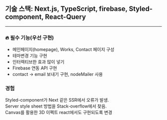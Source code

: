 ## 기술 스택: Next.js, TypeScript, firebase, Styled-component, React-Query

---

### 🔥 필수 기능(우선 구현)

- 메인페이지(homepage), Works, Contact 페이지 구성
- 테마변경 기능 구현
- 인터렉티브한 효과 많이 넣기
- Firebase 연동 API 구현
- contact → email 보내기 구현, nodeMailer 사용

### 경험

Styled-component가 Next 같은 SSR에서 오류가 발생.  
Server style sheet 방법을 Stack-overflow에서 찾음.  
Canvas를 활용한 3D 이펙트 react에서도 구현되도록 변경

